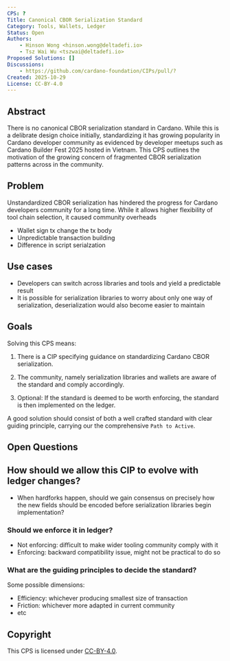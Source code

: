 ```yaml
---
CPS: ?
Title: Canonical CBOR Serialization Standard
Category: Tools, Wallets, Ledger
Status: Open
Authors:
    - Hinson Wong <hinson.wong@deltadefi.io>
    - Tsz Wai Wu <tszwai@deltadefi.io>
Proposed Solutions: []
Discussions:
    - https://github.com/cardano-foundation/CIPs/pull/?
Created: 2025-10-29
License: CC-BY-4.0
---
```


## Abstract

There is no canonical CBOR serialization standard in Cardano. While this is a delibrate design choice initially, standardizing it has growing popularity in Cardano developer community as evidenced by developer meetups such as Cardano Builder Fest 2025 hosted in Vietnam. This CPS outlines the motivation of the growing concern of fragmented CBOR serialization patterns across in the community.

## Problem

<!-- A more elaborate description of the problem and its context. This section should explain what motivates the writing of the CPS document. -->

Unstandardized CBOR serialization has hindered the progress for Cardano developers community for a long time. While it allows higher flexibility of tool chain selection, it caused community overheads

- Wallet sign tx change the tx body
- Unpredictable transaction building
- Difference in script serialzation

## Use cases

<!-- A concrete set of examples written from a user's perspective, describing what and why they are trying to do. When they exist, this section should give a sense of the current alternatives and highlight why they are not suitable. -->

- Developers can switch across libraries and tools and yield a predictable result
- It is possible for serialization libraries to worry about only one way of serialization, deserialization would also become easier to maintain

## Goals

<!-- A list of goals and non-goals a project is pursuing, ranked by importance. These goals should help understand the design space for the solution and what the underlying project is ultimately trying to achieve.

Goals may also contain requirements for the project. For example, they may include anything from a deadline to a budget (in terms of complexity or time) to security concerns.

Finally, goals may also serve as evaluation metrics to assess how good a proposed solution is. -->

Solving this CPS means:

1. There is a CIP specifying guidance on standardizing Cardano CBOR serialization.

2. The community, namely serialization libraries and wallets are aware of the standard and comply accordingly.

3. Optional: If the standard is deemed to be worth enforcing, the standard is then implemented on the ledger.

A good solution should consist of both a well crafted standard with clear guiding principle, carrying our the comprehensive `Path to Active`.

## Open Questions

<!-- A set of questions to which any proposed solution should find an answer. Questions should help guide solutions design by highlighting some foreseen vulnerabilities or design flaws. Solutions in the form of CIP should thereby include these questions as part of their 'Rationale' section and provide an argued answer to each. -->

<!-- OPTIONAL SECTIONS: see CIP-9999 > Specification > CPS > Structure table -->

## How should we allow this CIP to evolve with ledger changes?

- When hardforks happen, should we gain consensus on precisely how the new fields should be encoded before serialization libraries begin implementation?

### Should we enforce it in ledger?

- Not enforcing: difficult to make wider tooling community comply with it
- Enforcing: backward compatibility issue, might not be practical to do so

### What are the guiding principles to decide the standard?

Some possible dimensions:

- Efficiency: whichever producing smallest size of transaction
- Friction: whichever more adapted in current community
- etc

## Copyright

This CPS is licensed under [CC-BY-4.0](https://creativecommons.org/licenses/by/4.0/legalcode).
